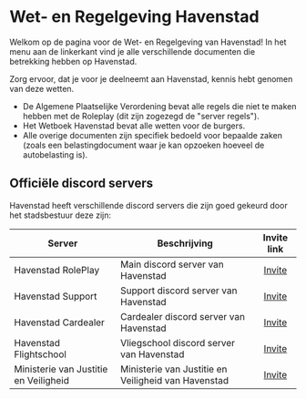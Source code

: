 # Wet- en Regelgeving Havenstad

Welkom op de pagina voor de Wet- en Regelgeving van Havenstad!
In het menu aan de linkerkant vind je alle verschillende documenten die betrekking hebben op Havenstad.

Zorg ervoor, dat je voor je deelneemt aan Havenstad, kennis hebt genomen van deze wetten.

- De Algemene Plaatselijke Verordening bevat alle regels die niet te maken hebben met de Roleplay (dit zijn zogezegd de "server regels").
- Het Wetboek Havenstad bevat alle wetten voor de burgers.
- Alle overige documenten zijn specifiek bedoeld voor bepaalde zaken (zoals een belastingdocument waar je kan opzoeken hoeveel de autobelasting is).

## Officiële discord servers

Havenstad heeft verschillende discord servers die zijn goed gekeurd door het stadsbestuur deze zijn:

| Server | Beschrijving | Invite link |
|---|---|:---:|
|Havenstad RolePlay| Main discord server van Havenstad | [Invite](https://discord.gg/havenstad) |
|Havenstad Support| Support discord server van Havenstad | [Invite](https://discord.gg/uQ9jGA93yC) |
|Havenstad Cardealer| Cardealer discord server van Havenstad | [Invite](https://discord.gg/UcCG2kn) |
|Havenstad Flightschool| Vliegschool discord server van Havenstad | [Invite](https://discord.gg/JMrvTrZqcz) |
|Ministerie van Justitie en Veiligheid| Ministerie van Justitie en Veiligheid van Havenstad | [Invite](https://discord.gg/KPTt4ce5nw) |
